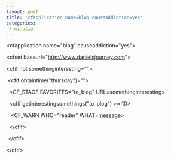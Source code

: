```yaml
---
layout: post
title: 'cfapplication name=blog causeaddiction=yes'
categories:
 - minutia
---
```


&lt;cfapplication name="blog" causeaddiction="yes"&gt;

&lt;cfset baseurl="http://www.danielsjourney.com"&gt;



&lt;cfif not somethinginteresting=""&gt;

&nbsp;&lt;cfif obtaintime("thursday")=""&gt;

&nbsp;&nbsp;&lt;CF_STAGE FAVORITES="to_blog" URL=somethinginteresting&gt;

&nbsp;&nbsp;&lt;cfif getinterestingsomethings("to_blog") >= 10&gt;

&nbsp;&nbsp;&nbsp;&lt;CF_WARN WHO="reader" WHAT=<a onclick="javascript:alert('Blog queue constipated-- Beware forthcoming movement');" href="#">message</a>&gt;

&nbsp;&nbsp;&lt;/cfif&gt;

&nbsp;&lt;/cfif&gt;

&lt;/cfif&gt;


